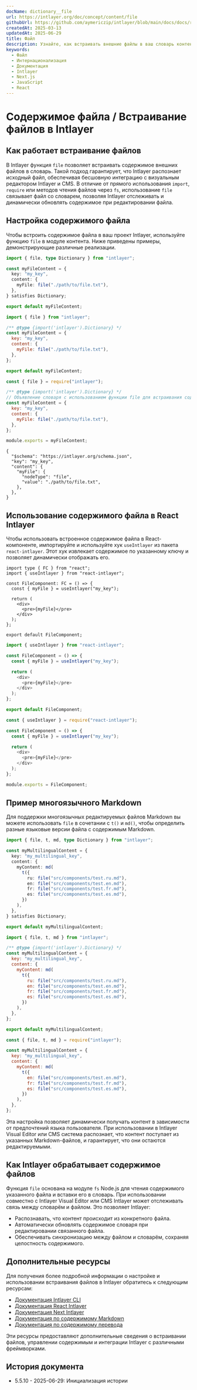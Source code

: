```yaml
---
docName: dictionary__file
url: https://intlayer.org/doc/concept/content/file
githubUrl: https://github.com/aymericzip/intlayer/blob/main/docs/docs/ru/dictionary/file.md
createdAt: 2025-03-13
updatedAt: 2025-06-29
title: Файл
description: Узнайте, как встраивать внешние файлы в ваш словарь контента с помощью функции `file`. Эта документация объясняет, как Intlayer связывает и динамически управляет содержимым файлов.
keywords:
  - Файл
  - Интернационализация
  - Документация
  - Intlayer
  - Next.js
  - JavaScript
  - React
---
```


# Содержимое файла / Встраивание файлов в Intlayer

## Как работает встраивание файлов

В Intlayer функция `file` позволяет встраивать содержимое внешних файлов в словарь. Такой подход гарантирует, что Intlayer распознает исходный файл, обеспечивая бесшовную интеграцию с визуальным редактором Intlayer и CMS. В отличие от прямого использования `import`, `require` или методов чтения файлов через `fs`, использование `file` связывает файл со словарем, позволяя Intlayer отслеживать и динамически обновлять содержимое при редактировании файла.

## Настройка содержимого файла

Чтобы встроить содержимое файла в ваш проект Intlayer, используйте функцию `file` в модуле контента. Ниже приведены примеры, демонстрирующие различные реализации.

```typescript fileName="**/*.content.ts" contentDeclarationFormat="typescript"
import { file, type Dictionary } from "intlayer";

const myFileContent = {
  key: "my_key",
  content: {
    myFile: file("./path/to/file.txt"),
  },
} satisfies Dictionary;

export default myFileContent;
```

```javascript fileName="**/*.content.mjs" contentDeclarationFormat="esm"
import { file } from "intlayer";

/** @type {import('intlayer').Dictionary} */
const myFileContent = {
  key: "my_key",
  content: {
    myFile: file("./path/to/file.txt"),
  },
};

export default myFileContent;
```

```javascript fileName="**/*.content.cjs" contentDeclarationFormat="commonjs"
const { file } = require("intlayer");

/** @type {import('intlayer').Dictionary} */
// Объявление словаря с использованием функции file для встраивания содержимого файла
const myFileContent = {
  key: "my_key",
  content: {
    myFile: file("./path/to/file.txt"),
  },
};

module.exports = myFileContent;
```

```json5 fileName="**/*.content.json" contentDeclarationFormat="json"
{
  "$schema": "https://intlayer.org/schema.json",
  "key": "my_key",
  "content": {
    "myFile": {
      "nodeType": "file",
      "value": "./path/to/file.txt",
    },
  },
}
```

## Использование содержимого файла в React Intlayer

Чтобы использовать встроенное содержимое файла в React-компоненте, импортируйте и используйте хук `useIntlayer` из пакета `react-intlayer`. Этот хук извлекает содержимое по указанному ключу и позволяет динамически отображать его.

```tsx fileName="**/*.tsx" codeFormat="typescript"
import type { FC } from "react";
import { useIntlayer } from "react-intlayer";

const FileComponent: FC = () => {
  const { myFile } = useIntlayer("my_key");

  return (
    <div>
      <pre>{myFile}</pre>
    </div>
  );
};

export default FileComponent;
```

```javascript fileName="**/*.mjx" codeFormat="esm"
import { useIntlayer } from "react-intlayer";

const FileComponent = () => {
  const { myFile } = useIntlayer("my_key");

  return (
    <div>
      <pre>{myFile}</pre>
    </div>
  );
};

export default FileComponent;
```

```javascript fileName="**/*.cjs" codeFormat="commonjs"
const { useIntlayer } = require("react-intlayer");

const FileComponent = () => {
  const { myFile } = useIntlayer("my_key");

  return (
    <div>
      <pre>{myFile}</pre>
    </div>
  );
};

module.exports = FileComponent;
```

## Пример многоязычного Markdown

Для поддержки многоязычных редактируемых файлов Markdown вы можете использовать `file` в сочетании с `t()` и `md()`, чтобы определить разные языковые версии файла с содержимым Markdown.

```typescript fileName="**/*.content.ts" contentDeclarationFormat="typescript"
import { file, t, md, type Dictionary } from "intlayer";

const myMultilingualContent = {
  key: "my_multilingual_key",
  content: {
    myContent: md(
      t({
        ru: file("src/components/test.ru.md"),
        en: file("src/components/test.en.md"),
        fr: file("src/components/test.fr.md"),
        es: file("src/components/test.es.md"),
      })
    ),
  },
} satisfies Dictionary;

export default myMultilingualContent;
```

```javascript fileName="**/*.content.mjs" contentDeclarationFormat="esm"
import { file, t, md } from "intlayer";

/** @type {import('intlayer').Dictionary} */
const myMultilingualContent = {
  key: "my_multilingual_key",
  content: {
    myContent: md(
      t({
        ru: file("src/components/test.ru.md"),
        en: file("src/components/test.en.md"),
        fr: file("src/components/test.fr.md"),
        es: file("src/components/test.es.md"),
      })
    ),
  },
};

export default myMultilingualContent;
```

```javascript fileName="**/*.content.cjs" contentDeclarationFormat="commonjs"
const { file, t, md } = require("intlayer");

const myMultilingualContent = {
  key: "my_multilingual_key",
  content: {
    myContent: md(
      t({
        en: file("src/components/test.en.md"),
        fr: file("src/components/test.fr.md"),
        es: file("src/components/test.es.md"),
      })
    ),
  },
};
```

Эта настройка позволяет динамически получать контент в зависимости от предпочтений языка пользователя. При использовании в Intlayer Visual Editor или CMS система распознает, что контент поступает из указанных Markdown-файлов, и гарантирует, что они остаются редактируемыми.

## Как Intlayer обрабатывает содержимое файлов

Функция `file` основана на модуле `fs` Node.js для чтения содержимого указанного файла и вставки его в словарь. При использовании совместно с Intlayer Visual Editor или CMS Intlayer может отслеживать связь между словарём и файлом. Это позволяет Intlayer:

- Распознавать, что контент происходит из конкретного файла.
- Автоматически обновлять содержимое словаря при редактировании связанного файла.
- Обеспечивать синхронизацию между файлом и словарём, сохраняя целостность содержимого.

## Дополнительные ресурсы

Для получения более подробной информации о настройке и использовании встраивания файлов в Intlayer обратитесь к следующим ресурсам:

- [Документация Intlayer CLI](https://github.com/aymericzip/intlayer/blob/main/docs/docs/ru/intlayer_cli.md)
- [Документация React Intlayer](https://github.com/aymericzip/intlayer/blob/main/docs/docs/ru/intlayer_with_create_react_app.md)
- [Документация Next Intlayer](https://github.com/aymericzip/intlayer/blob/main/docs/docs/ru/intlayer_with_nextjs_15.md)
- [Документация по содержимому Markdown](https://github.com/aymericzip/intlayer/blob/main/docs/docs/ru/dictionary/markdown.md)
- [Документация по содержимому перевода](https://github.com/aymericzip/intlayer/blob/main/docs/docs/ru/dictionary/translation.md)

Эти ресурсы предоставляют дополнительные сведения о встраивании файлов, управлении содержимым и интеграции Intlayer с различными фреймворками.

## История документа

- 5.5.10 - 2025-06-29: Инициализация истории
